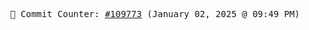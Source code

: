 <p align="center">
    <samp>
        📮 Commit Counter: <a href="https://github.com/Javascript-void0/Javascript-void0/commits/main">#109773</a> (January 02, 2025 @ 09:49 PM)
    </samp>
</p>